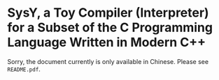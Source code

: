 # SysY, a Toy Compiler (Interpreter) for a Subset of the C Programming Language Written in Modern C++

Sorry, the document currently is only available in Chinese. Please see `README.pdf`.